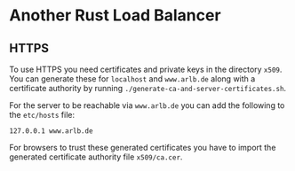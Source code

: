 # Another Rust Load Balancer

## HTTPS

To use HTTPS you need certificates and private keys in the directory `x509`.\
You can generate these for `localhost` and `www.arlb.de` along with a certificate authority by running `./generate-ca-and-server-certificates.sh`.

For the server to be reachable via `www.arlb.de` you can add the following to the `etc/hosts` file:

```
127.0.0.1 www.arlb.de
```

For browsers to trust these generated certificates you have to import the generated certificate authority file `x509/ca.cer`.
